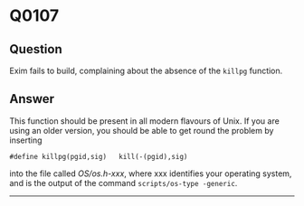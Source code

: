 Q0107
=====

Question
--------

Exim fails to build, complaining about the absence of the `killpg`
function.

Answer
------

This function should be present in all modern flavours of Unix. If you
are using an older version, you should be able to get round the problem
by inserting

    #define killpg(pgid,sig)   kill(-(pgid),sig)

into the file called *OS/os.h-xxx*, where xxx identifies your operating
system, and is the output of the command `scripts/os-type -generic`.

* * * * *
